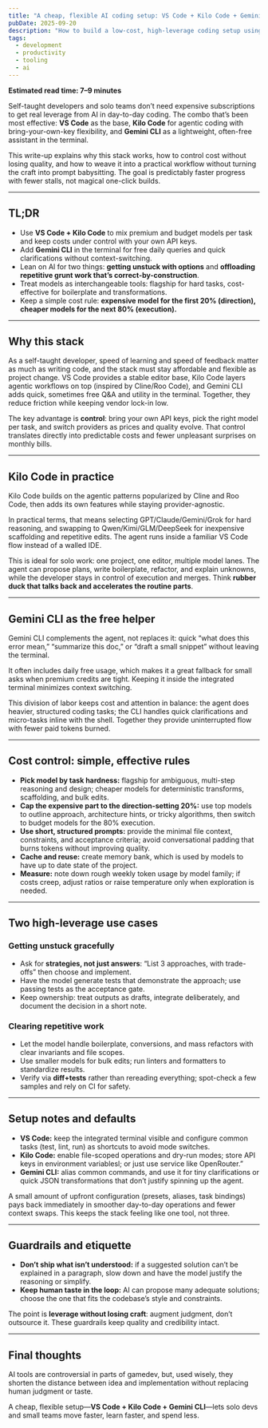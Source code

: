 ```yaml
---
title: "A cheap, flexible AI coding setup: VS Code + Kilo Code + Gemini CLI"
pubDate: 2025-09-20
description: "How to build a low-cost, high-leverage coding setup using VS Code, Kilo Code, and Gemini CLI. Covers model choices, cost control, workflow patterns, and practical guardrails for solo devs and small teams."
tags:
  - development
  - productivity
  - tooling
  - ai
---
```


**Estimated read time: 7–9 minutes**

Self-taught developers and solo teams don’t need expensive subscriptions to get real leverage from AI in day-to-day coding. The combo that’s been most effective: **VS Code** as the base, **Kilo Code** for agentic coding with bring-your-own-key flexibility, and **Gemini CLI** as a lightweight, often-free assistant in the terminal.

This write-up explains why this stack works, how to control cost without losing quality, and how to weave it into a practical workflow without turning the craft into prompt babysitting. The goal is predictably faster progress with fewer stalls, not magical one-click builds.

---

## TL;DR
- Use **VS Code + Kilo Code** to mix premium and budget models per task and keep costs under control with your own API keys.  
- Add **Gemini CLI** in the terminal for free daily queries and quick clarifications without context-switching.  
- Lean on AI for two things: **getting unstuck with options** and **offloading repetitive grunt work that’s correct-by-construction**.  
- Treat models as interchangeable tools: flagship for hard tasks, cost-effective for boilerplate and transformations.  
- Keep a simple cost rule: **expensive model for the first 20% (direction), cheaper models for the next 80% (execution).**

---

## Why this stack
As a self-taught developer, speed of learning and speed of feedback matter as much as writing code, and the stack must stay affordable and flexible as project change. VS Code provides a stable editor base, Kilo Code layers agentic workflows on top (inspired by Cline/Roo Code), and Gemini CLI adds quick, sometimes free Q&A and utility in the terminal. Together, they reduce friction while keeping vendor lock-in low.

The key advantage is **control**: bring your own API keys, pick the right model per task, and switch providers as prices and quality evolve. That control translates directly into predictable costs and fewer unpleasant surprises on monthly bills.

---

## Kilo Code in practice
Kilo Code builds on the agentic patterns popularized by Cline and Roo Code, then adds its own features while staying provider-agnostic.  

In practical terms, that means selecting GPT/Claude/Gemini/Grok for hard reasoning, and swapping to Qwen/Kimi/GLM/DeepSeek for inexpensive scaffolding and repetitive edits. The agent runs inside a familiar VS Code flow instead of a walled IDE.

This is ideal for solo work: one project, one editor, multiple model lanes. The agent can propose plans, write boilerplate, refactor, and explain unknowns, while the developer stays in control of execution and merges. Think **rubber duck that talks back and accelerates the routine parts**.

---

## Gemini CLI as the free helper
Gemini CLI complements the agent, not replaces it: quick “what does this error mean,” “summarize this doc,” or “draft a small snippet” without leaving the terminal.  

It often includes daily free usage, which makes it a great fallback for small asks when premium credits are tight. Keeping it inside the integrated terminal minimizes context switching.

This division of labor keeps cost and attention in balance: the agent does heavier, structured coding tasks; the CLI handles quick clarifications and micro-tasks inline with the shell. Together they provide uninterrupted flow with fewer paid tokens burned.

---

## Cost control: simple, effective rules
- **Pick model by task hardness:** flagship for ambiguous, multi-step reasoning and design; cheaper models for deterministic transforms, scaffolding, and bulk edits.  
- **Cap the expensive part to the direction-setting 20%:** use top models to outline approach, architecture hints, or tricky algorithms, then switch to budget models for the 80% execution.  
- **Use short, structured prompts:** provide the minimal file context, constraints, and acceptance criteria; avoid conversational padding that burns tokens without improving quality.  
- **Cache and reuse:** create memory bank, which is used by models to have up to date state of the project.  
- **Measure:** note down rough weekly token usage by model family; if costs creep, adjust ratios or raise temperature only when exploration is needed.  

---

## Two high-leverage use cases

### Getting unstuck gracefully
- Ask for **strategies, not just answers**: “List 3 approaches, with trade-offs” then choose and implement.  
- Have the model generate tests that demonstrate the approach; use passing tests as the acceptance gate.
- Keep ownership: treat outputs as drafts, integrate deliberately, and document the decision in a short note.  

### Clearing repetitive work
- Let the model handle boilerplate, conversions, and mass refactors with clear invariants and file scopes.  
- Use smaller models for bulk edits; run linters and formatters to standardize results.  
- Verify via **diff+tests** rather than rereading everything; spot-check a few samples and rely on CI for safety.  

---

## Setup notes and defaults
- **VS Code:** keep the integrated terminal visible and configure common tasks (test, lint, run) as shortcuts to avoid mode switches.  
- **Kilo Code:** enable file-scoped operations and dry-run modes; store API keys in environment variablesl; or just use service like OpenRouter.”  
- **Gemini CLI:** alias common commands, and use it for tiny clarifications or quick JSON transformations that don’t justify spinning up the agent.  

A small amount of upfront configuration (presets, aliases, task bindings) pays back immediately in smoother day-to-day operations and fewer context swaps. This keeps the stack feeling like one tool, not three.

---

## Guardrails and etiquette
- **Don’t ship what isn’t understood:** if a suggested solution can’t be explained in a paragraph, slow down and have the model justify the reasoning or simplify.  
- **Keep human taste in the loop:** AI can propose many adequate solutions; choose the one that fits the codebase’s style and constraints.  

The point is **leverage without losing craft**: augment judgment, don’t outsource it. These guardrails keep quality and credibility intact.

---

## Final thoughts
AI tools are controversial in parts of gamedev, but, used wisely, they shorten the distance between idea and implementation without replacing human judgment or taste.  

A cheap, flexible setup—**VS Code + Kilo Code + Gemini CLI**—lets solo devs and small teams move faster, learn faster, and spend less.